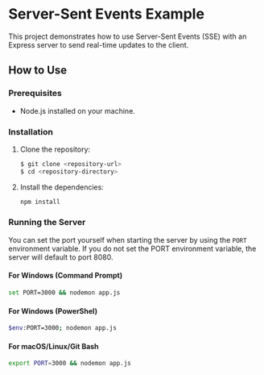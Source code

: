 # Server-Sent Events Example

This project demonstrates how to use Server-Sent Events (SSE) with an Express server to send real-time updates to the client.

## How to Use

### Prerequisites

- Node.js installed on your machine.

### Installation

1. Clone the repository:
    ```bash
    $ git clone <repository-url>
    $ cd <repository-directory>
    ```

2. Install the dependencies:
    ```bash
    npm install
    ```

### Running the Server

You can set the port yourself when starting the server by using the `PORT` environment variable.
If you do not set the PORT environment variable, the server will default to port 8080.

#### For Windows (Command Prompt)
```sh
set PORT=3000 && nodemon app.js
```

#### For Windows (PowerShel)
```sh
$env:PORT=3000; nodemon app.js
```

#### For macOS/Linux/Git Bash
```sh
export PORT=3000 && nodemon app.js
```
